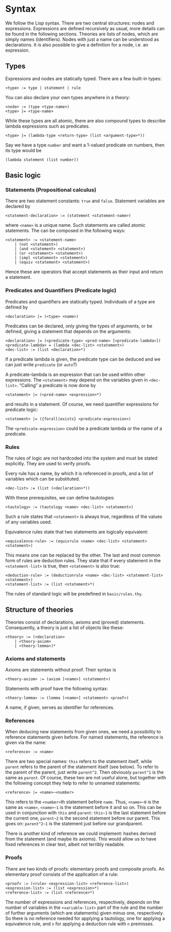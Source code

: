 # Syntax #
We follow the Lisp syntax. There are two central structures: nodes and
expressions. Expressions are defined recursively as usual, more details can be
found in the following sections. Theories are lists of nodes, which are simply
names (identifiers). Nodes with just a name can be understood as declarations.
It is also possible to give a definition for a node, i.e. an expression.

## Types ##
Expressions and nodes are statically typed. There are a few built-in types:

	<type> := type | statement | rule

You can also declare your own types anywhere in a theory:

	<node> := (type <type-name>)
	<type> |= <type-name>

While these types are all atomic, there are also compound types to describe
lambda expressions such as predicates.

	<type> |= (lambda-type <return-type> (list <argument-type>*))

Say we have a type `number` and want a 1-valued predicate on numbers, then its
type would be

	(lambda statement (list number))

## Basic logic ##
### Statements (Propositional calculus) ###
There are two statement constants: `true` and `false`. Statement variables are
declared by

	<statement-declaration> := (statement <statement-name>)

where `<name>` is a unique name. Such statements are called atomic statements.
The can be composed in the following ways:

	<statement> := <statement-name>
		| (not <statement>)
		| (and <statement> <statement>)
		| (or <statement> <statement>)
		| (impl <statement> <statement>)
		| (equiv <statement> <statement>)

Hence these are operators that accept statements as their input and return a
statement.

### Predicates and Quantifiers (Predicate logic) ###
Predicates and quantifiers are statically typed. Individuals of a type are
defined by

	<declaration> |= (<type> <name>)

Predicates can be declared, only giving the types of arguments, or be defined,
giving a statement that depends on the arguments:

	<declaration> |= (<predicate-type> <pred-name> [<predicate-lambda>])
	<predicate-lambda> = (lambda <dec-list> <statement>)
	<dec-list> := (list <declaration>*)

If a predicate lambda is given, the predicate type can be deduced and we can
just write `predicate` (or `auto`?)

A predicate-lambda is an expression that can be used within other expressions.
The `<statement>` may depend on the variables given in `<dec-list>`. “Calling” a
predicate is now done by

	<statement> |= (<pred-name> <expression>*)

and results in a statement. Of course, we need quantifier expressions for
predicate logic:

	<statement> |= ({forall|exists} <predicate-expression>)

The `<predicate-expression>` could be a predicate lambda or the name of a
predicate.

### Rules ###
The rules of logic are not hardcoded into the system and must be stated
explicitly. They are used to verify proofs.

Every rule has a name, by which it is referenced in proofs, and a list of
variables which can be substituted.

	<dec-list> := (list (<declaration>*))

With these prerequisites, we can define tautologies:

	<tautology> := (tautology <name> <dec-list> <statement>)

Such a rule states that `<statement>` is always true, regardless of the values
of any variables used.

Equivalence rules state that two statements are logically equivalent:

	<equivalence-rule> := (equivrule <name> <dec-list> <statement> <statement>)

This means one can be replaced by the other. The last and most common form of
rules are deduction rules. They state that if every statement in the
`<statement-list>` is true, then `<statement>` is also true:

	<deduction-rule> := (deductionrule <name> <dec-list> <statement-list> <statement>)
	<statement-list> := (list <statement>*)

The rules of standard logic will be predefined in `basic/rules.thy`.

## Structure of theories ##
Theories consist of declarations, axioms and (proved) statements. Consequently,
a theory is just a list of objects like these:

	<theory> := (<declaration>
		| <theory-axiom>
		| <theory-lemma>)*

### Axioms and statements ###
Axioms are statements without proof. Their syntax is

	<theory-axiom> := (axiom [<name>] <statement>)

Statements with proof have the following syntax:

	<theory-lemma> := (lemma [<name>] <statement> <proof>)

A name, if given, serves as identifier for references.

### References ###
When deducing new statements from given ones, we need a possibility to reference
statements given before. For named statements, the reference is given via the
name:

	<reference> := <name>

There are two special names: `this` refers to the statement itself, while
`parent` refers to the parent of the statement itself (see below). To refer to
the parent of the parent, just write `parent^2`. Then obviously `parent^1` is
the same as `parent`. Of course, these two are not useful alone, but together
with the following concept they help to refer to unnamed statements:

	<reference> |= <name>~<number>

This refers to the `<number>`th statement before `name`. Thus, `<name>~0` is the
same as `<name>`, `<name>~1` is the statement before it and so on. This can be
used in conjunction with `this` and `parent`: `this~1` is the last statement
before the current one, `parent~2` is the second statement before our parent.
This goes on: `parent^2~1` is the statement just before our grandparent.

There is another kind of reference we could implement: hashes derived from the
statement (and maybe its axioms). This would allow us to have fixed references
in clear text, albeit not terribly readable.

### Proofs ###
There are two kinds of proofs: elementary proofs and composite proofs. An
elementary proof consists of the application of a rule:

	<proof> := (<rule> <expression-list> <reference-list>)
	<expression-list> := (list <expression>*)
	<reference-list> := (list <reference>*)

The number of expressions and references, respectively, depends on the number
of variables in the `<variable-list>` part of the rule and the number of further
arguments (which are statements) given minus one, respectively. So there is no
reference needed for applying a tautology, one for applying a equivalence rule,
and `n` for applying a deduction rule with `n` premisses.
